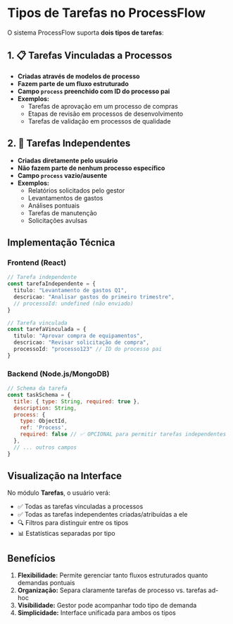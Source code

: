 # Tipos de Tarefas no ProcessFlow

O sistema ProcessFlow suporta **dois tipos de tarefas**:

## 1. 📋 Tarefas Vinculadas a Processos

- **Criadas através de modelos de processo**
- **Fazem parte de um fluxo estruturado**
- **Campo `process` preenchido com ID do processo pai**
- **Exemplos:**
  - Tarefas de aprovação em um processo de compras
  - Etapas de revisão em processos de desenvolvimento
  - Tarefas de validação em processos de qualidade

## 2. 🔸 Tarefas Independentes

- **Criadas diretamente pelo usuário**
- **Não fazem parte de nenhum processo específico**
- **Campo `process` vazio/ausente**
- **Exemplos:**
  - Relatórios solicitados pelo gestor
  - Levantamentos de gastos
  - Análises pontuais
  - Tarefas de manutenção
  - Solicitações avulsas

## Implementação Técnica

### Frontend (React)
```typescript
// Tarefa independente
const tarefaIndependente = {
  titulo: "Levantamento de gastos Q1",
  descricao: "Analisar gastos do primeiro trimestre",
  // processoId: undefined (não enviado)
}

// Tarefa vinculada
const tarefaVinculada = {
  titulo: "Aprovar compra de equipamentos",
  descricao: "Revisar solicitação de compra",
  processoId: "processo123" // ID do processo pai
}
```

### Backend (Node.js/MongoDB)
```javascript
// Schema da tarefa
const taskSchema = {
  title: { type: String, required: true },
  description: String,
  process: { 
    type: ObjectId, 
    ref: 'Process',
    required: false // ✅ OPCIONAL para permitir tarefas independentes
  },
  // ... outros campos
}
```

## Visualização na Interface

No módulo **Tarefas**, o usuário verá:
- ✅ Todas as tarefas vinculadas a processos
- ✅ Todas as tarefas independentes criadas/atribuídas a ele
- 🔍 Filtros para distinguir entre os tipos
- 📊 Estatísticas separadas por tipo

## Benefícios

1. **Flexibilidade:** Permite gerenciar tanto fluxos estruturados quanto demandas pontuais
2. **Organização:** Separa claramente tarefas de processo vs. tarefas ad-hoc
3. **Visibilidade:** Gestor pode acompanhar todo tipo de demanda
4. **Simplicidade:** Interface unificada para ambos os tipos
